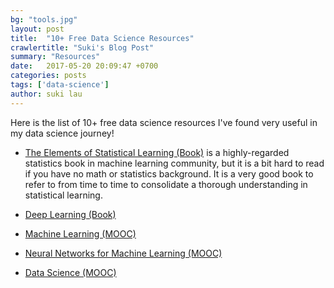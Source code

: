```yaml
---
bg: "tools.jpg"
layout: post
title:  "10+ Free Data Science Resources"
crawlertitle: "Suki's Blog Post"
summary: "Resources"
date:   2017-05-20 20:09:47 +0700
categories: posts
tags: ['data-science']
author: suki lau
---
```

Here is the list of 10+ free data science resources I've found very useful in my data science journey!

* [The Elements of Statistical Learning (Book)](http://statweb.stanford.edu/~tibs/ElemStatLearn/printings/ESLII_print10.pdf) is a highly-regarded statistics book in machine learning community, but it is a bit hard to read if you have no math or statistics background. It is a very good book to refer to from time to time to consolidate a thorough understanding in statistical learning.

* [Deep Learning (Book)](https://www.coursera.org/learn/neural-networks)

* [Machine Learning (MOOC)](https://www.coursera.org/learn/machine-learning)

* [Neural Networks for Machine Learning (MOOC)](http://www.deeplearningbook.org/)

* [Data Science (MOOC)](https://www.coursera.org/specializations/jhu-data-science)
